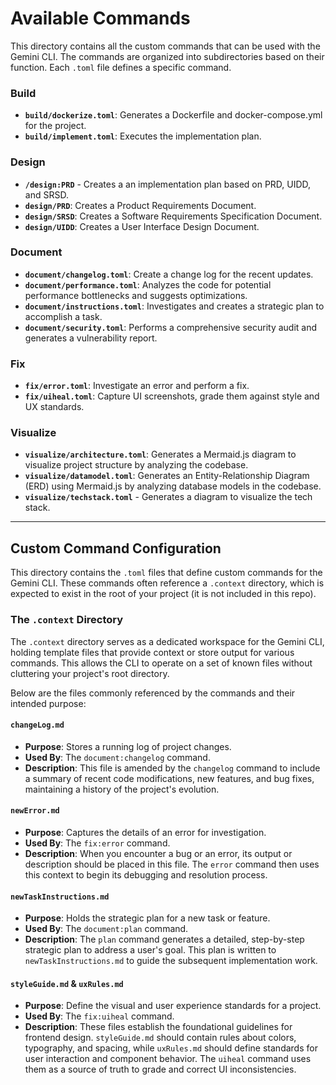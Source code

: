 # Available Commands

This directory contains all the custom commands that can be used with the Gemini CLI. The commands are organized into subdirectories based on their function. Each `.toml` file defines a specific command.

### Build

- **`build/dockerize.toml`**: Generates a Dockerfile and docker-compose.yml for the project.
- **`build/implement.toml`**: Executes the implementation plan.

### Design

- **`/design:PRD`** - Creates a an implementation plan based on PRD, UIDD, and SRSD.
- **`design/PRD`**: Creates a Product Requirements Document.
- **`design/SRSD`**: Creates a Software Requirements Specification Document.
- **`design/UIDD`**: Creates a User Interface Design Document.

### Document

- **`document/changelog.toml`**: Create a change log for the recent updates.
- **`document/performance.toml`**: Analyzes the code for potential performance bottlenecks and suggests optimizations.
- **`document/instructions.toml`**: Investigates and creates a strategic plan to accomplish a task.
- **`document/security.toml`**: Performs a comprehensive security audit and generates a vulnerability report.

### Fix

- **`fix/error.toml`**: Investigate an error and perform a fix.
- **`fix/uiheal.toml`**: Capture UI screenshots, grade them against style and UX standards.

### Visualize

- **`visualize/architecture.toml`**: Generates a Mermaid.js diagram to visualize project structure by analyzing the codebase.
- **`visualize/datamodel.toml`**: Generates an Entity-Relationship Diagram (ERD) using Mermaid.js by analyzing database models in the codebase.
- **`visualize/techstack.toml`** - Generates a diagram to visualize the tech stack.

---

## Custom Command Configuration

This directory contains the `.toml` files that define custom commands for the Gemini CLI. These commands often reference a `.context` directory, which is expected to exist in the root of your project (it is not included in this repo).

### The `.context` Directory

The `.context` directory serves as a dedicated workspace for the Gemini CLI, holding template files that provide context or store output for various commands. This allows the CLI to operate on a set of known files without cluttering your project's root directory.

Below are the files commonly referenced by the commands and their intended purpose:

#### `changeLog.md`

- **Purpose**: Stores a running log of project changes.
- **Used By**: The `document:changelog` command.
- **Description**: This file is amended by the `changelog` command to include a summary of recent code modifications, new features, and bug fixes, maintaining a history of the project's evolution.

#### `newError.md`

- **Purpose**: Captures the details of an error for investigation.
- **Used By**: The `fix:error` command.
- **Description**: When you encounter a bug or an error, its output or description should be placed in this file. The `error` command then uses this context to begin its debugging and resolution process.

#### `newTaskInstructions.md`

- **Purpose**: Holds the strategic plan for a new task or feature.
- **Used By**: The `document:plan` command.
- **Description**: The `plan` command generates a detailed, step-by-step strategic plan to address a user's goal. This plan is written to `newTaskInstructions.md` to guide the subsequent implementation work.

#### `styleGuide.md` & `uxRules.md`

- **Purpose**: Define the visual and user experience standards for a project.
- **Used By**: The `fix:uiheal` command.
- **Description**: These files establish the foundational guidelines for frontend design. `styleGuide.md` should contain rules about colors, typography, and spacing, while `uxRules.md` should define standards for user interaction and component behavior. The `uiheal` command uses them as a source of truth to grade and correct UI inconsistencies.
